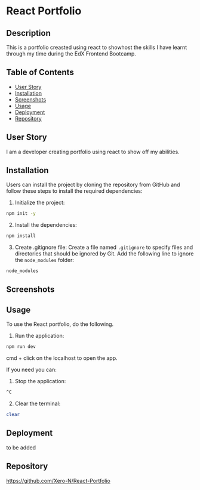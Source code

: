 # React Portfolio

## Description

This is a portfolio creasted using react to showhost the skills I have learnt through my time during the EdX Frontend Bootcamp.

## Table of Contents

- [User Story](#user-story)
- [Installation](#installation)
- [Screenshots](#screenshots)
- [Usage](#usage)
- [Deployment](#deployment)
- [Repository](#repository)

## User Story

I am a developer creating portfolio using react to show off my abilities.

## Installation

Users can install the project by cloning the repository from GitHub and follow these steps to install the required dependencies:

1. Initialize the project:

```bash
npm init -y
```

2. Install the dependencies:

```bash
npm install
```

3. Create .gitignore file:
   Create a file named `.gitignore` to specify files and directories that should be ignored by Git. Add the following line to ignore the `node_modules` folder:

```bash
node_modules
```

## Screenshots

<!-- ![Deployed Home](assets/images/team-generator-user-input.png)
This screenshot showing my homepage

![Directory](assets/images/team-generator-output.png)
This screenshot showing my directory -->

## Usage

To use the React portfolio, do the following.

1. Run the application:

```bash
npm run dev
```

cmd + click on the localhost to open the app.

If you need you can:

1. Stop the application:

```bash
^C
```

2. Clear the terminal:

```bash
clear
```

## Deployment

to be added

## Repository

https://github.com/Xero-N/React-Portfolio

